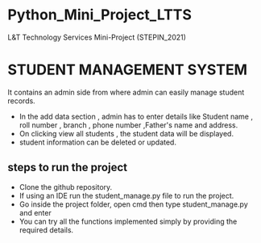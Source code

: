 # Python_Mini_Project_LTTS 
L&T Technology Services Mini-Project (STEPIN_2021)
# STUDENT MANAGEMENT SYSTEM
It contains an admin side from where admin can easily manage student records.
- In the add data section , admin has to enter details like Student name , roll number , branch , phone number ,Father's name and address.
- On clicking view all students , the student data will be displayed.
- student information can be deleted or updated.
## steps to run the project
- Clone the github repository.
- If using an IDE run the student_manage.py file to run the project.
- Go inside the project folder, open cmd then type student_manage.py and enter 
- You can try all the functions implemented simply by providing the required details.
